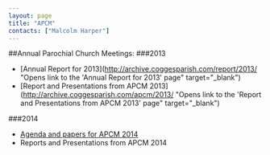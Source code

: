 ```yaml
---
layout: page
title: "APCM"
contacts: ["Malcolm Harper"]
---
```

##Annual Parochial Church Meetings:
###2013
* [Annual Report for 2013](http://archive.coggesparish.com/report/2013/ "Opens link to the 'Annual Report for 2013' page" target="_blank")
* [Report and Presentations from APCM 2013](http://archive.coggesparish.com/apcm/2013/ "Opens link to the 'Report and Presentations from APCM 2013' page" target="_blank")

###2014
* [Agenda and papers for APCM 2014](./2014/test_agenda.html "Opens link to the 'Annual Report for 2013' page")
* Reports and Presentations from APCM 2014
